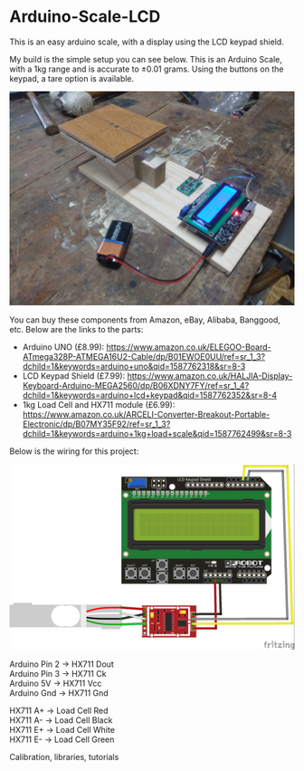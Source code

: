 # Arduino-Scale-LCD
This is an easy arduino scale, with a display using the LCD keypad shield.

My build is the simple setup you can see below. This is an Arduino Scale, with a 1kg range and is accurate to ±0.01 grams. Using the buttons on the keypad, a tare option is available.

![](Images/Demo_photo.jpg)

You can buy these components from Amazon, eBay, Alibaba, Banggood, etc. Below are the links to the parts:
  - Arduino UNO (£8.99): https://www.amazon.co.uk/ELEGOO-Board-ATmega328P-ATMEGA16U2-Cable/dp/B01EWOE0UU/ref=sr_1_3?dchild=1&keywords=arduino+uno&qid=1587762318&sr=8-3
  - LCD Keypad Shield (£7.99): https://www.amazon.co.uk/HALJIA-Display-Keyboard-Arduino-MEGA2560/dp/B06XDNY7FY/ref=sr_1_4?dchild=1&keywords=arduino+lcd+keypad&qid=1587762352&sr=8-4
  - 1kg Load Cell and HX711 module (£6.99): https://www.amazon.co.uk/ARCELI-Converter-Breakout-Portable-Electronic/dp/B07MY35F92/ref=sr_1_3?dchild=1&keywords=arduino+1kg+load+scale&qid=1587762499&sr=8-3
  
Below is the wiring for this project:

![](Images/Fritzing_sketch_bb.jpg)

Arduino Pin 2 -> HX711 Dout  
Arduino Pin 3 -> HX711 Ck  
Arduino 5V    -> HX711 Vcc  
Arduino Gnd   -> HX711 Gnd  

HX711 A+ -> Load Cell Red  
HX711 A- -> Load Cell Black  
HX711 E+ -> Load Cell White  
HX711 E- -> Load Cell Green  



Calibration, libraries, tutorials
